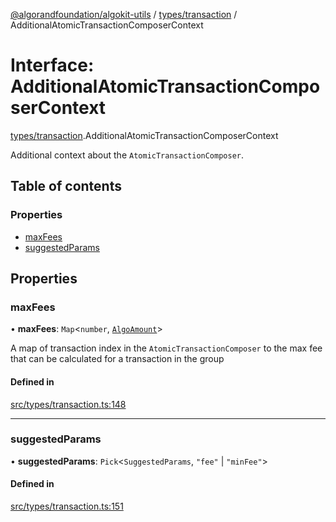 [@algorandfoundation/algokit-utils](../README.md) / [types/transaction](../modules/types_transaction.md) / AdditionalAtomicTransactionComposerContext

# Interface: AdditionalAtomicTransactionComposerContext

[types/transaction](../modules/types_transaction.md).AdditionalAtomicTransactionComposerContext

Additional context about the `AtomicTransactionComposer`.

## Table of contents

### Properties

- [maxFees](types_transaction.AdditionalAtomicTransactionComposerContext.md#maxfees)
- [suggestedParams](types_transaction.AdditionalAtomicTransactionComposerContext.md#suggestedparams)

## Properties

### maxFees

• **maxFees**: `Map`\<`number`, [`AlgoAmount`](../classes/types_amount.AlgoAmount.md)\>

A map of transaction index in the `AtomicTransactionComposer` to the max fee that can be calculated for a transaction in the group

#### Defined in

[src/types/transaction.ts:148](https://github.com/lempira/algokit-utils-ts/blob/main/src/types/transaction.ts#L148)

___

### suggestedParams

• **suggestedParams**: `Pick`\<`SuggestedParams`, ``"fee"`` \| ``"minFee"``\>

#### Defined in

[src/types/transaction.ts:151](https://github.com/lempira/algokit-utils-ts/blob/main/src/types/transaction.ts#L151)
